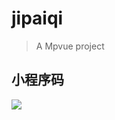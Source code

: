 # jipaiqi

> A Mpvue project

## 小程序码

![](https://user-gold-cdn.xitu.io/2018/9/6/165accff99aa4a94?w=179&h=179&f=jpeg)
